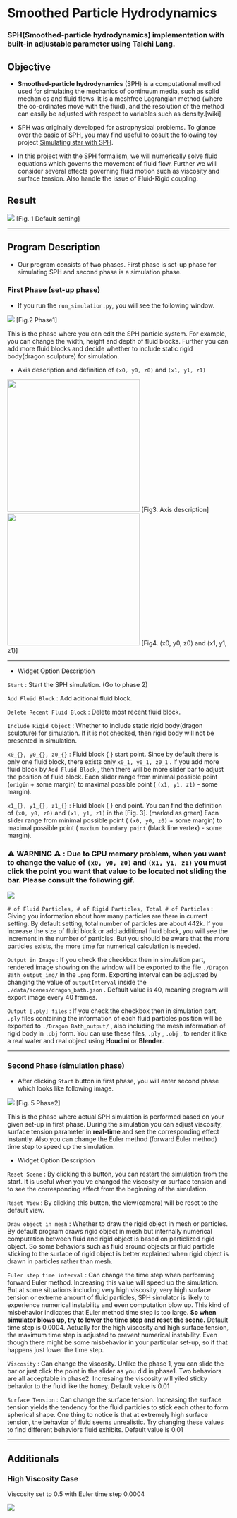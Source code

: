 # Smoothed Particle Hydrodynamics
### **SPH**(Smoothed-particle hydrodynamics) implementation with built-in adjustable parameter using Taichi Lang.

## Objective
- **Smoothed-particle hydrodynamics** (SPH) is a computational method used for simulating the mechanics of continuum media, such as solid mechanics and fluid flows. It is a meshfree Lagrangian method (where the co-ordinates move with the fluid), and the resolution of the method can easily be adjusted with respect to variables such as density.[wiki] 

- SPH was originally developed for astrophysical problems. To glance over the basic of SPH, you may find useful to cosult the folowing toy project [Simulating star with SPH](https://github.com/sillsill777/vpython-projects).

- In this project with the SPH formalism, we will numerically solve fluid equations which governs the movement of fluid flow. Further we will consider several effects governing fluid motion such as viscosity and surface tension. Also handle the issue of Fluid-Rigid coupling.

## Result
<img src="./image/default.gif">
[Fig. 1 Default setting]

- - -

## Program Description
- Our program consists of two phases. First phase is set-up phase for simulating SPH and second phase is a simulation phase.  
### First Phase (set-up phase)
- If you run the `run_simulation.py`, you will see the following window.
<img src="./image/png/phase1.png">
[Fig.2 Phase1]

This is the phase where you can edit the SPH particle system. For example, you can change the width, height and depth of fluid blocks. Further you can add more fluid blocks and decide whether to include static rigid body(dragon sculpture) for simulation.

- Axis description and definition of `(x0, y0, z0)` and `(x1, y1, z1)`

<img src="./image/png/front-view.png" height="300">
[Fig3. Axis description]

<img src="./image/png/side-view.png" height="300">
[Fig4. (x0, y0, z0) and (x1, y1, z1)]

- - -

- Widget Option Description

`Start` : Start the SPH simulation. (Go to phase 2)

`Add Fluid Block` : Add aditional fluid block. 

`Delete Recent Fluid Block` : Delete most recent fluid block.

`Include Rigid Object` : Whether to include static rigid body(dragon sculpture) for simulation. If it is not checked, then rigid body will not be presented in simulation.

`x0_{}, y0_{}, z0_{}` : Fluid block { } start point. Since by default there is only one fluid block, there exists only `x0_1, y0_1, z0_1` . If you add more fluid block by `Add Fluid Block` , then there will be more slider bar to adjust the position of fluid block. Eacn slider range from minimal possible point (`origin` + some margin) to maximal possible point ( `(x1, y1, z1)` - some margin).

`x1_{}, y1_{}, z1_{}` : Fluid block { } end point. You can find the definition of `(x0, y0, z0)` and `(x1, y1, z1)` in the [Fig. 3]. (marked as green) Eacn slider range from minimal possible point ( `(x0, y0, z0)` + some margin) to maximal possible point ( `maxium boundary point` (black line vertex) - some margin).

### :warning: WARNING :warning: : Due to GPU memory problem, when you want to change the value of `(x0, y0, z0)` and `(x1, y1, z1)` you must **click** the point you want that value to be located not sliding the bar. Please consult the following gif.

<img src="./image/phase1-manual.gif">

`# of Fluid Particles, # of Rigid Particles, Total # of Particles` : Giving you information about how many particles are there in current setting. By default setting, total number of particles are about 442k. If you increase the size of fluid block or add additional fluid block, you will see the increment in the number of particles. But you should be aware that the more particles exists, the more time for numerical calculation is needed.

`Output in Image` : If you check the checkbox then in simulation part, rendered image showing on the window will be exported to the file `./Dragon Bath_output_img/` in the `.png` form. Exporting interval can be adjusted by changing the value of `outputInterval` inside the `./data/scenes/dragon_bath.json` . Default value is 40, meaning program will export image every 40 frames.

`Output [.ply] files` : If you check the checkbox then in simulation part, `.ply` files containing the information of each fluid particles position will be exported to `./Dragon Bath_output/` , also including the mesh information of rigid body in `.obj` form. You can use these files, `.ply` , `.obj` , to render it like a real water and real object using **Houdini** or **Blender**.

- - -

### Second Phase (simulation phase)
- After clicking `Start` button in first phase, you will enter second phase which looks like following image.

<img src="./image/png/phase2.png">
[Fig. 5 Phase2]

This is the phase where actual SPH simulation is performed based on your given set-up in first phase. During the simulation you can adjust viscosity, surface tension parameter in **real-time** and see the corresponding effect instantly. Also you can change the Euler method (forward Euler method) time step to speed up the simulation. 

- Widget Option Description

`Reset Scene` : By clicking this button, you can restart the simulation from the start. It is useful when you've changed the viscosity or surface tension and to see the corresponding effect from the beginning of the simulation.

`Reset View` : By clicking this button, the view(camera) will be reset to the default view.

`Draw object in mesh` : Whether to draw the rigid object in mesh or particles. By default program draws rigid object in mesh but internally numerical computation between fluid and rigid object is based on particlized rigid object. So some behaviors such as fluid around objects or fluid particle sticking to the surface of rigid object is better explained when rigid object is drawn in particles rather than mesh. 

`Euler step time interval` : Can change the time step when performing forward Euler method. Increasing this value will speed up the simulation. But at some situations including very high viscosity, very high surface tension or extreme amount of fluid particles, SPH simulator is likely to experience numerical instability and even computation blow up. This kind of misbehavior indicates that Euler method time step is too large. **So when simulator blows up, try to lower the time step and reset the scene.** Default time step is 0.0004. Actually for the high viscosity and high surface tension, the maximum time step is adjusted to prevent numerical instability. Even though there might be some misbehavior in your particular set-up, so if that happens just lower the time step.

`Viscosity` : Can change the viscosity. Unlike the phase 1, you can slide the bar or just click the point in the slider as you did in phase1. Two behaviors are all acceptable in phase2. Incresaing the viscosity will yiled sticky behavior to the fluid like the honey. Default value is 0.01

`Surface Tension` : Can change the surface tension. Increasing the surface tension yields the tendency for the fluid particles to stick each other to form spherical shape. One thing to notice is that at extremely high surface tension, the behavior of fluid seems unrealistic. Try changing these values to find different behaviors fluid exhibits. Default value is 0.01 

- - -

## Additionals

### High Viscosity Case
Viscosity set to 0.5 with Euler time step 0.0004

<img src="./image/high-viscosity.gif">
